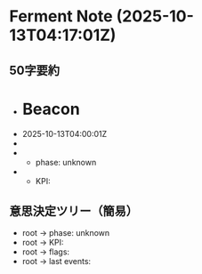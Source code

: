 # Ferment Note (2025-10-13T04:17:01Z)

## 50字要約
- # Beacon
- 2025-10-13T04:00:01Z
- 
- - phase: unknown
- - KPI:

## 意思決定ツリー（簡易）
- root -> phase: unknown
- root -> KPI:
- root -> flags:
- root -> last events:
